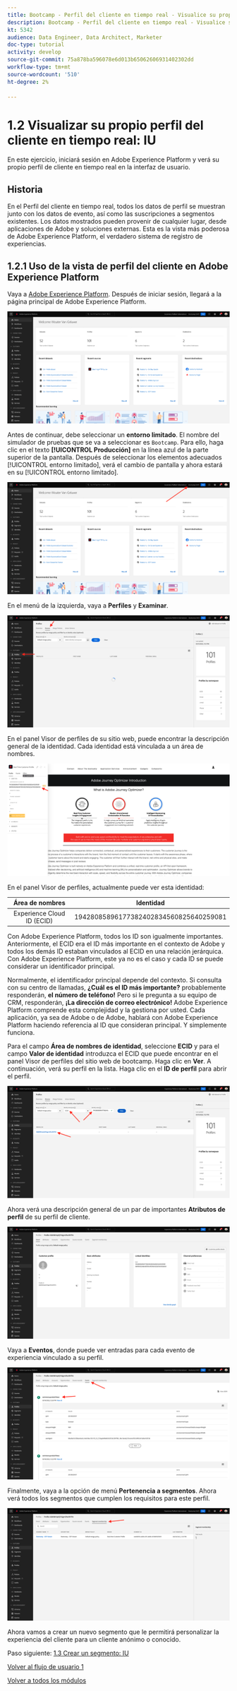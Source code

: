 ```yaml
---
title: Bootcamp - Perfil del cliente en tiempo real - Visualice su propio Perfil del cliente en tiempo real - IU - Brasil
description: Bootcamp - Perfil del cliente en tiempo real - Visualice su propio Perfil del cliente en tiempo real - IU - Brasil
kt: 5342
audience: Data Engineer, Data Architect, Marketer
doc-type: tutorial
activity: develop
source-git-commit: 75a878ba596078e6d013b65062606931402302dd
workflow-type: tm+mt
source-wordcount: '510'
ht-degree: 2%

---
```


# 1.2 Visualizar su propio perfil del cliente en tiempo real: IU

En este ejercicio, iniciará sesión en Adobe Experience Platform y verá su propio perfil de cliente en tiempo real en la interfaz de usuario.

## Historia

En el Perfil del cliente en tiempo real, todos los datos de perfil se muestran junto con los datos de evento, así como las suscripciones a segmentos existentes. Los datos mostrados pueden provenir de cualquier lugar, desde aplicaciones de Adobe y soluciones externas. Esta es la vista más poderosa de Adobe Experience Platform, el verdadero sistema de registro de experiencias.

## 1.2.1 Uso de la vista de perfil del cliente en Adobe Experience Platform

Vaya a [Adobe Experience Platform](https://experience.adobe.com/platform). Después de iniciar sesión, llegará a la página principal de Adobe Experience Platform.

![Ingesta de datos](./images/home.png)

Antes de continuar, debe seleccionar un **entorno limitado**. El nombre del simulador de pruebas que se va a seleccionar es ``Bootcamp``. Para ello, haga clic en el texto **[!UICONTROL Producción]** en la línea azul de la parte superior de la pantalla. Después de seleccionar los elementos adecuados [!UICONTROL entorno limitado], verá el cambio de pantalla y ahora estará en su [!UICONTROL entorno limitado].

![Ingesta de datos](./images/sb1.png)

En el menú de la izquierda, vaya a **Perfiles** y **Examinar**.

![Perfil del cliente](./images/homemenu.png)

En el panel Visor de perfiles de su sitio web, puede encontrar la descripción general de la identidad. Cada identidad está vinculada a un área de nombres.

![Perfil del cliente](./images/identities.png)

En el panel Visor de perfiles, actualmente puede ver esta identidad:

| Área de nombres | Identidad |
|:-------------:| :---------------:|
| Experience Cloud ID (ECID) | 19428085896177382402834560825640259081 |

Con Adobe Experience Platform, todos los ID son igualmente importantes. Anteriormente, el ECID era el ID más importante en el contexto de Adobe y todos los demás ID estaban vinculados al ECID en una relación jerárquica. Con Adobe Experience Platform, este ya no es el caso y cada ID se puede considerar un identificador principal.

Normalmente, el identificador principal depende del contexto. Si consulta con su centro de llamadas, **¿Cuál es el ID más importante?** probablemente responderán, **el número de teléfono!** Pero si le pregunta a su equipo de CRM, responderán, **¡La dirección de correo electrónico!**  Adobe Experience Platform comprende esta complejidad y la gestiona por usted. Cada aplicación, ya sea de Adobe o de Adobe, hablará con Adobe Experience Platform haciendo referencia al ID que consideran principal. Y simplemente funciona.

Para el campo **Área de nombres de identidad**, seleccione **ECID** y para el campo **Valor de identidad** introduzca el ECID que puede encontrar en el panel Visor de perfiles del sitio web de bootcamp. Haga clic en **Ver**. A continuación, verá su perfil en la lista. Haga clic en el **ID de perfil** para abrir el perfil.

![Perfil del cliente](./images/popupecid.png)

Ahora verá una descripción general de un par de importantes **Atributos de perfil** de su perfil de cliente.

![Perfil del cliente](./images/profile.png)

Vaya a **Eventos**, donde puede ver entradas para cada evento de experiencia vinculado a su perfil.

![Perfil del cliente](./images/profileee.png)

Finalmente, vaya a la opción de menú **Pertenencia a segmentos**. Ahora verá todos los segmentos que cumplen los requisitos para este perfil.

![Perfil del cliente](./images/profileseg.png)

Ahora vamos a crear un nuevo segmento que le permitirá personalizar la experiencia del cliente para un cliente anónimo o conocido.

Paso siguiente: [1.3 Crear un segmento: IU](./ex3.md)

[Volver al flujo de usuario 1](./uc1.md)

[Volver a todos los módulos](../../overview.md)
